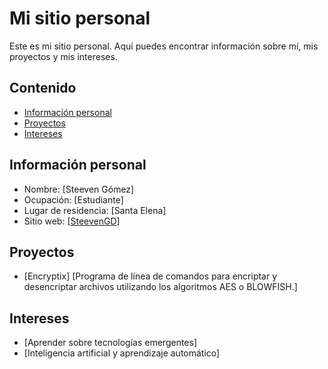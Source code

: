 # Mi sitio personal
Este es mi sitio personal. Aquí puedes encontrar información sobre mí, mis proyectos y mis intereses.
## Contenido
* [Información personal](#información-personal)
* [Proyectos](#proyectos)
* [Intereses](#intereses)
## Información personal
* Nombre: [Steeven Gómez]
* Ocupación: [Estudiante]
* Lugar de residencia: [Santa Elena]
* Sitio web: [[SteevenGD](https://steevengd.github.io/SteevenGD/)]
## Proyectos
* [Encryptix] 
  [Programa de línea de comandos para encriptar y desencriptar archivos utilizando los algoritmos AES o BLOWFISH.]
## Intereses
* [Aprender sobre tecnologías emergentes]
* [Inteligencia artificial y aprendizaje automático]
